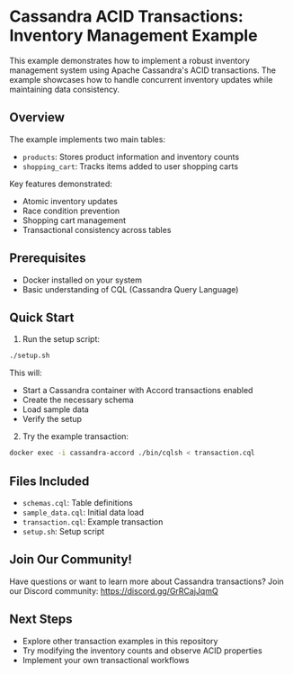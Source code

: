 # Cassandra ACID Transactions: Inventory Management Example

This example demonstrates how to implement a robust inventory management system using Apache Cassandra's ACID transactions. The example showcases how to handle concurrent inventory updates while maintaining data consistency.

## Overview

The example implements two main tables:
- `products`: Stores product information and inventory counts
- `shopping_cart`: Tracks items added to user shopping carts

Key features demonstrated:
- Atomic inventory updates
- Race condition prevention
- Shopping cart management
- Transactional consistency across tables

## Prerequisites

- Docker installed on your system
- Basic understanding of CQL (Cassandra Query Language)

## Quick Start

1. Run the setup script:
```bash
./setup.sh
```

This will:
- Start a Cassandra container with Accord transactions enabled
- Create the necessary schema
- Load sample data
- Verify the setup

2. Try the example transaction:
```bash
docker exec -i cassandra-accord ./bin/cqlsh < transaction.cql
```

## Files Included

- `schemas.cql`: Table definitions
- `sample_data.cql`: Initial data load
- `transaction.cql`: Example transaction
- `setup.sh`: Setup script

## Join Our Community!

Have questions or want to learn more about Cassandra transactions? Join our Discord community:
https://discord.gg/GrRCajJqmQ

## Next Steps

- Explore other transaction examples in this repository
- Try modifying the inventory counts and observe ACID properties
- Implement your own transactional workflows